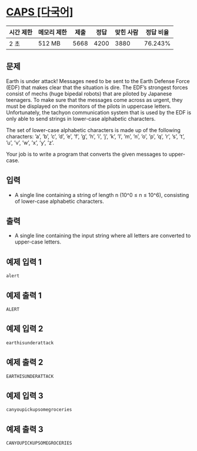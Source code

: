 # [CAPS [다국어]](https://www.acmicpc.net/problem/15000)

| 시간 제한 | 메모리 제한 | 제출 | 정답 | 맞힌 사람 | 정답 비율 |
| --- | --- | --- | --- | --- | --- |
| 2 초 | 512 MB | 5668 | 4200 | 3880 | 76.243% |

## 문제

Earth is under attack! Messages need to be sent to the Earth Defense Force (EDF) that makes clear that the situation is dire. The EDF’s strongest forces consist of mechs (huge bipedal robots) that are piloted by Japanese teenagers. To make sure that the messages come across as urgent, they must be displayed on the monitors of the pilots in uppercase letters. Unfortunately, the tachyon communication system that is used by the EDF is only able to send strings in lower-case alphabetic characters.

The set of lower-case alphabetic characters is made up of the following characters: ’a’, ’b’, ’c’, ’d’, ’e’, ’f’, ’g’, ’h’, ’i’, ’j’, ’k’, ’l’, ’m’, ’n’, ’o’, ’p’, ’q’, ’r’, ’s’, ’t’, ’u’, ’v’, ’w’, ’x’, ’y’, ’z’.

Your job is to write a program that converts the given messages to upper-case.

## 입력

- A single line containing a string of length n (10^0 ≤ n ≤ 10^6), consisting of lower-case alphabetic characters.

## 출력

- A single line containing the input string where all letters are converted to upper-case letters.

## 예제 입력 1

```
alert

```

## 예제 출력 1

```
ALERT

```

## 예제 입력 2

```
earthisunderattack

```

## 예제 출력 2

```
EARTHISUNDERATTACK

```

## 예제 입력 3

```
canyoupickupsomegroceries

```

## 예제 출력 3

```
CANYOUPICKUPSOMEGROCERIES
```
